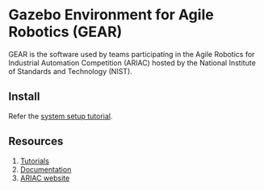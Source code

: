 # Gazebo Environment for Agile Robotics (GEAR)

GEAR is the software used by teams participating in the Agile Robotics for
Industrial Automation Competition (ARIAC) hosted by the National Institute
of Standards and Technology (NIST).

## Install

Refer the [system setup tutorial](https://bitbucket.org/osrf/ariac/wiki/system_setup).

## Resources

1. [Tutorials](https://bitbucket.org/osrf/gear/wiki/tutorials)
1. [Documentation](https://bitbucket.org/osrf/ariac/wiki/documentation)
1. [ARIAC website](http://robotagility.wix.com/competition)